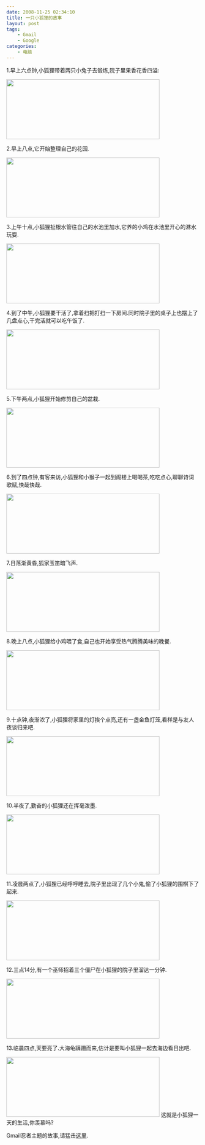 ```yaml
---
date: 2008-11-25 02:34:10
title: 一只小狐狸的故事
layout: post
tags:
    - Gmail
    - Google
categories:
    - 电脑
---
```

<!--more-->

1.早上六点钟,小狐狸带着两只小兔子去锻炼,院子里果香花香四溢:

<img class="alignnone" src="https://lh6.googleusercontent.com/-4E-uN-brmqw/TvwmIx8i65I/AAAAAAABim4/Up1OtTm91MU/s800/6am-400x156.jpeg" alt="" width="400" height="156" />

2.早上八点,它开始整理自己的花园.

<img class="alignnone" src="https://lh4.googleusercontent.com/-eCfDB0ADIdg/TvwmKhENw5I/AAAAAAABin4/xoW5TcVoY20/s800/8am-400x156.jpeg" alt="" width="400" height="156" />

3.上午十点,小狐狸扯根水管往自己的水池里加水,它养的小鸡在水池里开心的淋水玩耍.

<img class="alignnone" src="https://lh4.googleusercontent.com/-Pix5WJAUUyY/TvwmLxoghTI/AAAAAAABioU/qaY45_YdQqo/s800/10am-400x156.jpeg" alt="" width="400" height="156" />

4.到了中午,小狐狸要干活了,拿着扫把打扫一下房间.同时院子里的桌子上也摆上了几盘点心,干完活就可以吃午饭了.

<img class="alignnone" src="https://lh6.googleusercontent.com/-a7KII--rAhQ/TvwmJz_ecWI/AAAAAAABinc/JX7mb9IGYDU/s800/noon-400x156.jpeg" alt="" width="400" height="156" />

5.下午两点,小狐狸开始修剪自己的盆栽.

<img class="alignnone" src="https://lh6.googleusercontent.com/-5_g7WMu_3tk/TvwmJjy3_II/AAAAAAABinQ/Df2_4ST6OFc/s800/2pm-400x156.jpeg" alt="" width="400" height="156" />

6.到了四点钟,有客来访,小狐狸和小猴子一起到阁楼上喝喝茶,吃吃点心,聊聊诗词歌赋,快哉快哉.

<img class="alignnone" src="https://lh4.googleusercontent.com/-scRogxVSP9U/TvwmKSFi0tI/AAAAAAABioE/hDmdpI5Q2VE/s800/4pm-400x156.jpeg" alt="" width="400" height="156" />

7.日落渐黄昏,狐家玉笛暗飞声.

<img class="alignnone" src="https://lh3.googleusercontent.com/-Q-ACD134rZ8/TvwmKFeeQXI/AAAAAAABins/dGKDNM-uf1E/s800/6pm-400x156.jpeg" alt="" width="400" height="156" />

8.晚上八点,小狐狸给小鸡喂了食,自己也开始享受热气腾腾美味的晚餐.

<img class="alignnone" src="https://lh5.googleusercontent.com/-K4Mc-0uPHqM/TvwmJTWjEjI/AAAAAAABinI/V0CQXZB_YJo/s800/8pm-400x156.jpeg" alt="" width="400" height="156" />

9.十点钟,夜渐浓了,小狐狸将家里的灯挨个点亮,还有一盏金鱼灯笼,看样是与友人夜谈归来吧.

<img alt="" src="https://lh5.googleusercontent.com/-isjUxm4bgQ0/TvwmJm6CM6I/AAAAAAABing/Onv79iK1o7g/s800/10pm-400x156.jpeg" class="alignnone" width="400" height="156" />

10.半夜了,勤奋的小狐狸还在挥毫泼墨.

<img alt="" src="https://lh6.googleusercontent.com/-0np61P0azyI/TvwmJSHM9HI/AAAAAAABinE/yHBZGK0l3v0/s800/midnight-400x156.jpeg" class="alignnone" width="400" height="156" />

11.凌晨两点了,小狐狸已经呼呼睡去,院子里出现了几个小鬼,偷了小狐狸的围棋下了起来.

<img class="alignnone" src="https://lh4.googleusercontent.com/-eeHeP3XLvV4/TvwmI49gfDI/AAAAAAABim0/2LMYLYBgqio/s800/2am-400x156.jpeg" alt="" width="400" height="156" />

12.三点14分,有一个巫师招着三个僵尸在小狐狸的院子里溜达一分钟.

<img class="alignnone" src="https://lh3.googleusercontent.com/-NUjvYC8Cdx4/TvwmKMuS2tI/AAAAAAABinw/uDCdm5wjSSM/s800/314am-400x156.jpeg" alt="" width="400" height="156" />

13.临晨四点,天要亮了.大海龟蹒跚而来,估计是要叫小狐狸一起去海边看日出吧.

<img class="alignnone" src="https://lh6.googleusercontent.com/-8oiTC0yogUY/TvwmI1VytcI/AAAAAAABioI/8y3RFJD0tPo/s800/4am-400x156.jpeg" alt="" width="400" height="156" />
这就是小狐狸一天的生活,你羡慕吗?

Gmail忍者主题的故事,请猛击<a href="http://azaleasays.com/2008/12/05/ninja-stor/" target="_blank">这里</a>.
